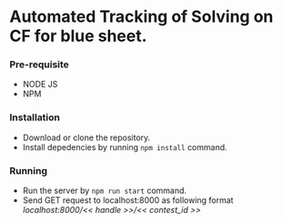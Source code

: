 # Automated Tracking of Solving on CF for blue sheet.

### Pre-requisite
* NODE JS
* NPM

### Installation
* Download or clone the repository.
* Install depedencies by running `npm install` command.

### Running
* Run the server by `npm run start` command.
* Send GET request to localhost:8000 as following format _localhost:8000/<< handle >>/<< contest_id >>_
